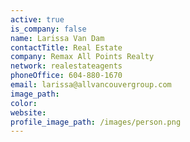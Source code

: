 ```yaml
---
active: true
is_company: false
name: Larissa Van Dam
contactTitle: Real Estate
company: Remax All Points Realty
network: realestateagents
phoneOffice: 604-880-1670
email: larissa@allvancouvergroup.com
image_path:
color:
website:
profile_image_path: /images/person.png
---
```



